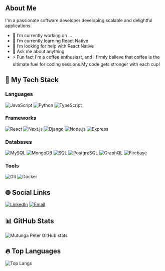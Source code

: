 
## About Me
I'm a passionate software developer developing scalable and delightful applications.

- 🔭 I’m currently working on ...
- 🌱 I’m currently learning React Native
- 🤔 I’m looking for help with React Native
- 💬 Ask me about anything
- ⚡ Fun fact  I'm a coffee enthusiast, and I firmly believe that coffee is the ultimate fuel for coding sessions.My code gets stronger with each cup!

## 🚀 My Tech Stack

### Languages
![JavaScript](https://img.shields.io/badge/-JavaScript-F7DF1E?style=flat&logo=javascript&logoColor=black)
![Python](https://img.shields.io/badge/-Python-3776AB?style=flat&logo=python&logoColor=white)
![TypeScript](https://img.shields.io/badge/-TypeScript-007ACC?style=flat&logo=typescript&logoColor=white)

### Frameworks
![React](https://img.shields.io/badge/-React-61DAFB?style=flat&logo=react&logoColor=black)
![Next.js](https://img.shields.io/badge/-Next.js-000000?style=flat&logo=next.js&logoColor=white)
![Django](https://img.shields.io/badge/-Django-092E20?style=flat&logo=django&logoColor=white)
![Node.js](https://img.shields.io/badge/-Node.js-339933?style=flat&logo=node.js&logoColor=white)
![Express](https://img.shields.io/badge/-Express-000000?style=flat&logo=express&logoColor=white)

### Databases
![MySQL](https://img.shields.io/badge/-MySQL-4479A1?style=flat&logo=mysql&logoColor=white)
![MongoDB](https://img.shields.io/badge/-MongoDB-47A248?style=flat&logo=mongodb&logoColor=white)
![SQL](https://img.shields.io/badge/-SQL-4479A1?style=flat&logo=sql&logoColor=white)
![PostgreSQL](https://img.shields.io/badge/-PostgreSQL-336791?style=flat&logo=postgresql&logoColor=white)
![GraphQL](https://img.shields.io/badge/-GraphQL-E10098?style=flat&logo=graphql&logoColor=white)
![Firebase](https://img.shields.io/badge/-Firebase-FFCA28?style=flat&logo=firebase&logoColor=black)

### Tools
![Git](https://img.shields.io/badge/-Git-F05032?style=flat&logo=git&logoColor=white)
![Docker](https://img.shields.io/badge/-Docker-2496ED?style=flat&logo=docker&logoColor=white)

## 🌐 Social Links
[![LinkedIn](https://img.shields.io/badge/-LinkedIn-blue?style=flat&logo=LinkedIn)](https://www.linkedin.com/in/peter-mutunga-b8388a200/)
[![Email](https://img.shields.io/badge/-Email-blue?style=flat&logo=Gmail)](mailto:mutungapetrah@gmail.com)

## 📊 GitHub Stats
![Mutunga Peter GitHub stats](https://github-readme-stats.vercel.app/api?username=mutungapeter&show_icons=true&theme=radical)

## 🔥 Top Languages
![Top Langs](https://github-readme-stats.vercel.app/api/top-langs/?username=mutungapeter&layout=compact&theme=radical)

